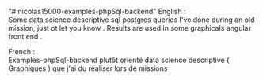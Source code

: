 "# nicolas15000-examples-phpSql-backend" 
English :<br>
Some data science descriptive sql postgres queries I've done during an old mission, just ot let you know . Results are used in some graphicals angular front end .<br>

French :<br>
Examples-phpSql-backend plutôt orienté data science descriptive ( Graphiques ) que j'ai du réaliser lors de missions<br>
